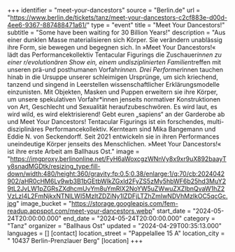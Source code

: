 +++
identifier = "meet-your-dancestors"
source = "Berlin.de"
url = "https://www.berlin.de/tickets/tanz/meet-your-dancestors-c2cf883e-d00d-4ee6-9367-887488471a61/"
type = "event"
title = "Meet Your Dancestors!"
subtitle = "Some have been waiting for 30 Billion Years!"
description = "Aus einer dunklen Masse materialisieren sich Körper. Sie verändern unablässig ihre Form, sie bewegen und begegnen sich. In »Meet Your Dancestors!« lädt das Performancekollektiv Tentacular Figurings die Zuschauer*innen zu einer r/evolutionären Show ein, einem undisziplinierten Familien*treffen mit unseren prä-und posthumanen Vorfahr*innen. Drei Performer*innen tauchen hinab in die Ursuppe unserer schleimigen Ursprünge, um sich kriechend, tanzend und singend in Leerstellen wissenschaftlicher Erklärungsmodelle einzunisten. Mit Objekten, Masken und Puppen erweitern sie ihre Körper, um unsere spekulativen Vorfahr*innen jenseits normativer Konstruktionen von Art, Geschlecht und Sexualität heraufzubeschwören. Es wird laut, es wird wild, es wird elektrisierend! Gebt euren „sapiens“ an der Garderobe ab und Meet Your Dancestors! Tentacular Figurings ist ein forschendes, multi-disziplinäres Performancekollektiv. Kernteam sind Mika Bangemann und Eddie N. von Seckendorff. Seit 2021 entwickeln sie in ihren Performances uneindeutige Körper jenseits des Menschlichen. »Meet Your Dancestors!« ist ihre erste Arbeit am Ballhaus Ost."
image = "https://imgproxy.berlinonline.net/FyH6aWoxcgzWNnVy8x9xr9uX892baayTy8snadMGDtk/resizing_type:fill-down/width:480/height:360/gravity:fp:0.5:0.38/enlarge:1/q:70/cb:2024042902/aHR0cHM6Ly9wb3B1bGEtbWlkZGxld2FyZS5zMy5hbWF6b25hd3MuY29tL2JvLW1pZGRsZXdhcmUvYm8uYmRlX2NoYW5uZWwuZXZlbnQvaW1hZ2VzLzI4L2FmNjkxNTNlLWI5MzItZDZiNy1lZDFjLTZhZmIwNDVhMzlkOC5qcGc.jpg"
image_bucket = "https://storage.googleapis.com/fem-readup.appspot.com/meet-your-dancestors.webp"
start_date = "2024-05-24T20:00:00.000"
end_date = "2024-05-24T20:00:00.000"
category = "Tanz"
organizer = "Ballhaus Ost"
updated = "2024-04-29T00:35:13.000"
languages = []
[contact]
location_street = "Pappelallee 15 A"
location_city = " 10437 Berlin-Prenzlauer Berg"
[location]
+++